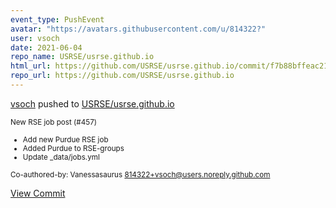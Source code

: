 ```yaml
---
event_type: PushEvent
avatar: "https://avatars.githubusercontent.com/u/814322?"
user: vsoch
date: 2021-06-04
repo_name: USRSE/usrse.github.io
html_url: https://github.com/USRSE/usrse.github.io/commit/f7b88bffeac2187c54f7c62af39ecb45bc773f70
repo_url: https://github.com/USRSE/usrse.github.io
---
```


<a href='https://github.com/vsoch' target='_blank'>vsoch</a> pushed to <a href='https://github.com/USRSE/usrse.github.io' target='_blank'>USRSE/usrse.github.io</a>

<small>New RSE job post (#457)

* Add new Purdue RSE job
* Added Purdue to RSE-groups
* Update _data/jobs.yml

Co-authored-by: Vanessasaurus <814322+vsoch@users.noreply.github.com></small>

<a href='https://github.com/USRSE/usrse.github.io/commit/f7b88bffeac2187c54f7c62af39ecb45bc773f70' target='_blank'>View Commit</a>